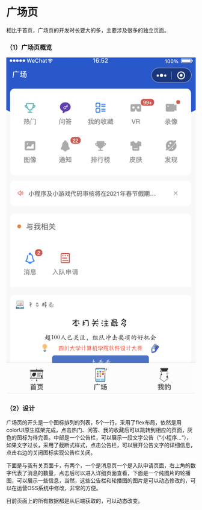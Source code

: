 # 广场页

相比于首页，广场页的开发时长要大的多，主要涉及很多的独立页面。

### （1）广场页概览

![&#x6982;&#x89C8;](../../../.gitbook/assets/image%20%2848%29.png)

### （2）设计

广场页的开头是一个图标排列的列表，5个一行，采用了flex布局，依然是用colorUI原生框架完成，点击热门、问答、我的收藏后可以跳转到相应的页面，灰色的图标为待完善。中部是一个公告栏，可以展示一段文字公告（“小程序...“），如果文字过长，采用了截断式样式，点击公告栏，可以展开公告文字的详细信息，点击右边的关闭图标实现公告栏关闭。

下面是与我有关页面卡，有两个，一个是消息页一个是入队申请页面，右上角的数字代表了消息的数量，点击后可以进入详细页面查看，下面是一个纯图片的轮播图，可以展示一些信息，当然，这些公告栏和轮播图的图片是可以动态修改的，可以在运营OSS系统中修改，非常的方便。

目前页面上的所有数据都是从后端获取的，可以动态改变。



